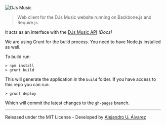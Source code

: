 ![DJs Music](http://static.djs-music.com/img/body/logo.gif)

> Web client for the DJs Music website running on Backbone.js and Require.js

It acts as an interface with the [DJs Music API](https://github.com/DJsMusic/DJsMusic-Client/wiki/API) *(Docs)*

We are using Grunt for the build process. You need to have Node.js installed as well.

To build run:
```
> npm install
> grunt build
```

This will generate the application in the `build` folder. If you have access to this repo you can run:
```
> grunt deploy
```
Which will commit the latest changes to the `gh-pages` branch.

***

Released under the MIT License - Developed by [Alejandro U. Álvarez](http://urbanoalvarez.es)
